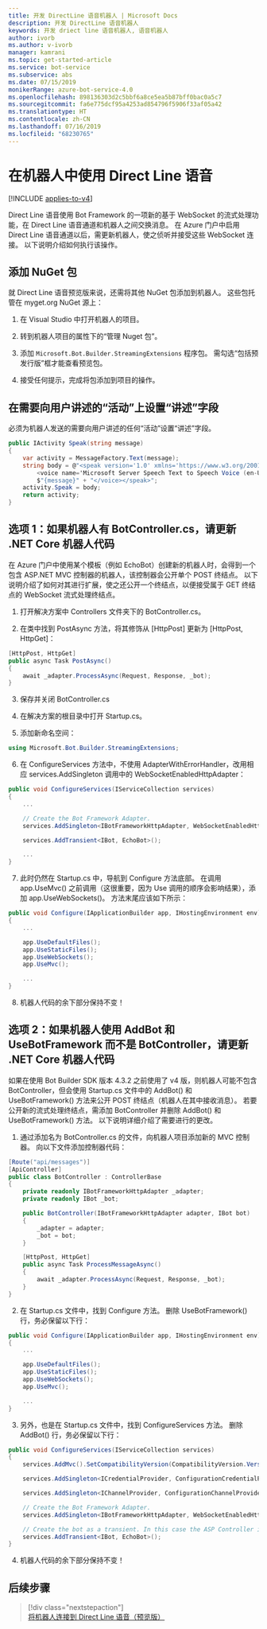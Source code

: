 ```yaml
---
title: 开发 DirectLine 语音机器人 | Microsoft Docs
description: 开发 DirectLine 语音机器人
keywords: 开发 driect line 语音机器人, 语音机器人
author: ivorb
ms.author: v-ivorb
manager: kamrani
ms.topic: get-started-article
ms.service: bot-service
ms.subservice: abs
ms.date: 07/15/2019
monikerRange: azure-bot-service-4.0
ms.openlocfilehash: 898136303d2c5bbf6a8ce5ea5b87bff0bac0a5c7
ms.sourcegitcommit: fa6e775dcf95a4253ad854796f5906f33af05a42
ms.translationtype: HT
ms.contentlocale: zh-CN
ms.lasthandoff: 07/16/2019
ms.locfileid: "68230765"
---
```

# <a name="use-direct-line-speech-in-your-bot"></a>在机器人中使用 Direct Line 语音 

[!INCLUDE [applies-to-v4](includes/applies-to.md)]

Direct Line 语音使用 Bot Framework 的一项新的基于 WebSocket 的流式处理功能，在 Direct Line 语音通道和机器人之间交换消息。 在 Azure 门户中启用 Direct Line 语音通道以后，需更新机器人，使之侦听并接受这些 WebSocket 连接。 以下说明介绍如何执行该操作。

## <a name="add-the-nuget-package"></a>添加 NuGet 包
就 Direct Line 语音预览版来说，还需将其他 NuGet 包添加到机器人。 这些包托管在 myget.org NuGet 源上：
1.  在 Visual Studio 中打开机器人的项目。

2.  转到机器人项目的属性下的“管理 Nuget 包”。

3.  添加 `Microsoft.Bot.Builder.StreamingExtensions` 程序包。 需勾选“包括预发行版”框才能查看预览包。

4.  接受任何提示，完成将包添加到项目的操作。

## <a name="set-the-speak-field-on-activities-you-want-spoken-to-the-user"></a>在需要向用户讲述的“活动”上设置“讲述”字段
必须为机器人发送的需要向用户讲述的任何“活动”设置“讲述”字段。 

```cs
public IActivity Speak(string message)
{
    var activity = MessageFactory.Text(message);
    string body = @"<speak version='1.0' xmlns='https://www.w3.org/2001/10/synthesis' xml:lang='en-US'>
        <voice name='Microsoft Server Speech Text to Speech Voice (en-US, JessaNeural)'>" +
        $"{message}" + "</voice></speak>";
    activity.Speak = body;
    return activity;
}
```

## <a name="option-1-update-your-net-core-bot-code-if-your-bot-has-a-botcontrollercs"></a>选项 1：如果机器人有 BotController.cs，请更新 .NET Core 机器人代码 
在 Azure 门户中使用某个模板（例如 EchoBot）创建新的机器人时，会得到一个包含 ASP.NET MVC 控制器的机器人，该控制器会公开单个 POST 终结点。 以下说明介绍了如何对其进行扩展，使之还公开一个终结点，以便接受属于 GET 终结点的 WebSocket 流式处理终结点。
1.  打开解决方案中 Controllers 文件夹下的 BotController.cs。

2.  在类中找到 PostAsync 方法，将其修饰从 [HttpPost] 更新为 [HttpPost, HttpGet]：
```cs
[HttpPost, HttpGet]
public async Task PostAsync()
{ 
    await _adapter.ProcessAsync(Request, Response, _bot);
}
```

3.  保存并关闭 BotController.cs

4.  在解决方案的根目录中打开 Startup.cs。

5.  添加新命名空间：

```cs
using Microsoft.Bot.Builder.StreamingExtensions;
```

6.  在 ConfigureServices 方法中，不使用 AdapterWithErrorHandler，改用相应 services.AddSingleton 调用中的 WebSocketEnabledHttpAdapter：

```cs
public void ConfigureServices(IServiceCollection services)
{
    ...    

    // Create the Bot Framework Adapter.
    services.AddSingleton<IBotFrameworkHttpAdapter, WebSocketEnabledHttpAdapter>();

    services.AddTransient<IBot, EchoBot>();

    ...
}
```

7. 此时仍然在 Startup.cs 中，导航到 Configure 方法底部。 在调用 app.UseMvc() 之前调用（这很重要，因为 Use 调用的顺序会影响结果），添加 app.UseWebSockets()。 方法末尾应该如下所示：

```cs
public void Configure(IApplicationBuilder app, IHostingEnvironment env)
{
    ...

    app.UseDefaultFiles();
    app.UseStaticFiles();
    app.UseWebSockets();
    app.UseMvc();

    ...
}
```

8.  机器人代码的余下部分保持不变！

## <a name="option-2-update-your-net-core-bot-code-if-your-bot-uses-addbot-and-usebotframework-instead-of-a-botcontroller"></a>选项 2：如果机器人使用 AddBot 和 UseBotFramework 而不是 BotController，请更新 .NET Core 机器人代码 

如果在使用 Bot Builder SDK 版本 4.3.2 之前使用了 v4 版，则机器人可能不包含 BotController，但会使用 Startup.cs 文件中的 AddBot() 和 UseBotFramework() 方法来公开 POST 终结点（机器人在其中接收消息）。 若要公开新的流式处理终结点，需添加 BotController 并删除 AddBot() 和 UseBotFramework() 方法。 以下说明详细介绍了需要进行的更改。

1.  通过添加名为 BotController.cs 的文件，向机器人项目添加新的 MVC 控制器。 向以下文件添加控制器代码：

```cs
[Route("api/messages")]
[ApiController]
public class BotController : ControllerBase
{
    private readonly IBotFrameworkHttpAdapter _adapter;
    private readonly IBot _bot;

    public BotController(IBotFrameworkHttpAdapter adapter, IBot bot)
    {
        _adapter = adapter;
        _bot = bot;
    }

    [HttpPost, HttpGet]
    public async Task ProcessMessageAsync()
    {
        await _adapter.ProcessAsync(Request, Response, _bot);
    }
}
```
2.  在 Startup.cs 文件中，找到 Configure 方法。 删除 UseBotFramework() 行，务必保留以下行：

```cs
public void Configure(IApplicationBuilder app, IHostingEnvironment env)
{
    ...

    app.UseDefaultFiles();
    app.UseStaticFiles();
    app.UseWebSockets();
    app.UseMvc();

    ...
}
```

3.  另外，也是在 Startup.cs 文件中，找到 ConfigureServices 方法。 删除 AddBot() 行，务必保留以下行：

```cs
public void ConfigureServices(IServiceCollection services)
{
    services.AddMvc().SetCompatibilityVersion(CompatibilityVersion.Version_2_1);

    services.AddSingleton<ICredentialProvider, ConfigurationCredentialProvider>();

    services.AddSingleton<IChannelProvider, ConfigurationChannelProvider>();

    // Create the Bot Framework Adapter.
    services.AddSingleton<IBotFrameworkHttpAdapter, WebSocketEnabledHttpAdapter>();

    // Create the bot as a transient. In this case the ASP Controller is expecting an IBot.
    services.AddTransient<IBot, EchoBot>();
}
```
4.  机器人代码的余下部分保持不变！

## <a name="next-steps"></a>后续步骤
> [!div class="nextstepaction"]
> [将机器人连接到 Direct Line 语音（预览版）](./bot-service-channel-connect-directlinespeech.md)
